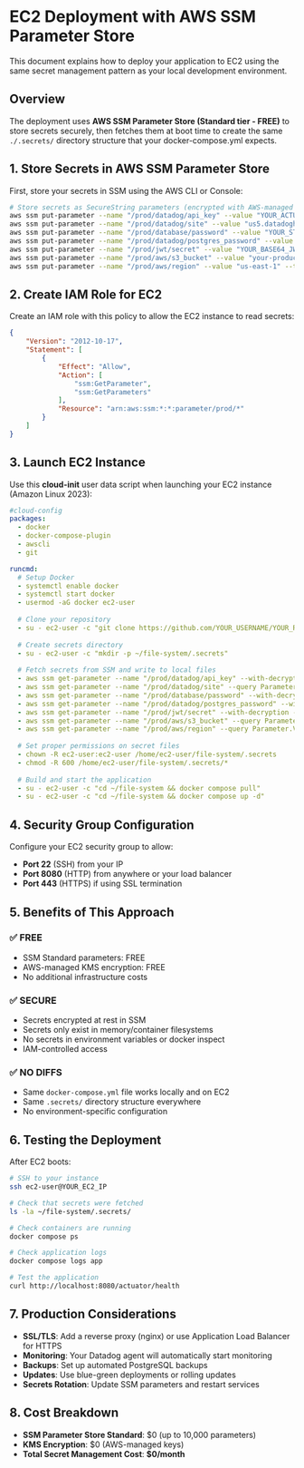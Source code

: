 # EC2 Deployment with AWS SSM Parameter Store

This document explains how to deploy your application to EC2 using the same secret management pattern as your local
development environment.

## Overview

The deployment uses **AWS SSM Parameter Store (Standard tier - FREE)** to store secrets securely, then fetches them at
boot time to create the same `./.secrets/` directory structure that your docker-compose.yml expects.

## 1. Store Secrets in AWS SSM Parameter Store

First, store your secrets in SSM using the AWS CLI or Console:

```bash
# Store secrets as SecureString parameters (encrypted with AWS-managed KMS key - FREE)
aws ssm put-parameter --name "/prod/datadog/api_key" --value "YOUR_ACTUAL_DD_API_KEY" --type "SecureString"
aws ssm put-parameter --name "/prod/datadog/site" --value "us5.datadoghq.com" --type "String"
aws ssm put-parameter --name "/prod/database/password" --value "YOUR_STRONG_DB_PASSWORD" --type "SecureString"
aws ssm put-parameter --name "/prod/datadog/postgres_password" --value "YOUR_DD_PG_PASSWORD" --type "SecureString"
aws ssm put-parameter --name "/prod/jwt/secret" --value "YOUR_BASE64_JWT_SECRET" --type "SecureString"
aws ssm put-parameter --name "/prod/aws/s3_bucket" --value "your-production-s3-bucket" --type "String"
aws ssm put-parameter --name "/prod/aws/region" --value "us-east-1" --type "String"
```

## 2. Create IAM Role for EC2

Create an IAM role with this policy to allow the EC2 instance to read secrets:

```json
{
    "Version": "2012-10-17",
    "Statement": [
        {
            "Effect": "Allow",
            "Action": [
                "ssm:GetParameter",
                "ssm:GetParameters"
            ],
            "Resource": "arn:aws:ssm:*:*:parameter/prod/*"
        }
    ]
}
```

## 3. Launch EC2 Instance

Use this **cloud-init** user data script when launching your EC2 instance (Amazon Linux 2023):

```yaml
#cloud-config
packages:
  - docker
  - docker-compose-plugin
  - awscli
  - git

runcmd:
  # Setup Docker
  - systemctl enable docker
  - systemctl start docker
  - usermod -aG docker ec2-user
  
  # Clone your repository
  - su - ec2-user -c "git clone https://github.com/YOUR_USERNAME/YOUR_REPO.git ~/file-system"
  
  # Create secrets directory
  - su - ec2-user -c "mkdir -p ~/file-system/.secrets"
  
  # Fetch secrets from SSM and write to local files
  - aws ssm get-parameter --name "/prod/datadog/api_key" --with-decryption --query Parameter.Value --output text > /home/ec2-user/file-system/.secrets/dd_api_key
  - aws ssm get-parameter --name "/prod/datadog/site" --query Parameter.Value --output text > /home/ec2-user/file-system/.secrets/dd_site
  - aws ssm get-parameter --name "/prod/database/password" --with-decryption --query Parameter.Value --output text > /home/ec2-user/file-system/.secrets/db_password
  - aws ssm get-parameter --name "/prod/datadog/postgres_password" --with-decryption --query Parameter.Value --output text > /home/ec2-user/file-system/.secrets/dd_pg_password
  - aws ssm get-parameter --name "/prod/jwt/secret" --with-decryption --query Parameter.Value --output text > /home/ec2-user/file-system/.secrets/jwt_secret
  - aws ssm get-parameter --name "/prod/aws/s3_bucket" --query Parameter.Value --output text > /home/ec2-user/file-system/.secrets/aws_s3_bucket
  - aws ssm get-parameter --name "/prod/aws/region" --query Parameter.Value --output text > /home/ec2-user/file-system/.secrets/aws_region
  
  # Set proper permissions on secret files
  - chown -R ec2-user:ec2-user /home/ec2-user/file-system/.secrets
  - chmod -R 600 /home/ec2-user/file-system/.secrets/*
  
  # Build and start the application
  - su - ec2-user -c "cd ~/file-system && docker compose pull"
  - su - ec2-user -c "cd ~/file-system && docker compose up -d"
```

## 4. Security Group Configuration

Configure your EC2 security group to allow:

- **Port 22** (SSH) from your IP
- **Port 8080** (HTTP) from anywhere or your load balancer
- **Port 443** (HTTPS) if using SSL termination

## 5. Benefits of This Approach

### ✅ **FREE**

- SSM Standard parameters: FREE
- AWS-managed KMS encryption: FREE
- No additional infrastructure costs

### ✅ **SECURE**

- Secrets encrypted at rest in SSM
- Secrets only exist in memory/container filesystems
- No secrets in environment variables or docker inspect
- IAM-controlled access

### ✅ **NO DIFFS**

- Same `docker-compose.yml` file works locally and on EC2
- Same `.secrets/` directory structure everywhere
- No environment-specific configuration

## 6. Testing the Deployment

After EC2 boots:

```bash
# SSH to your instance
ssh ec2-user@YOUR_EC2_IP

# Check that secrets were fetched
ls -la ~/file-system/.secrets/

# Check containers are running
docker compose ps

# Check application logs
docker compose logs app

# Test the application
curl http://localhost:8080/actuator/health
```

## 7. Production Considerations

- **SSL/TLS**: Add a reverse proxy (nginx) or use Application Load Balancer for HTTPS
- **Monitoring**: Your Datadog agent will automatically start monitoring
- **Backups**: Set up automated PostgreSQL backups
- **Updates**: Use blue-green deployments or rolling updates
- **Secrets Rotation**: Update SSM parameters and restart services

## 8. Cost Breakdown

- **SSM Parameter Store Standard**: $0 (up to 10,000 parameters)
- **KMS Encryption**: $0 (AWS-managed keys)
- **Total Secret Management Cost**: **$0/month**
